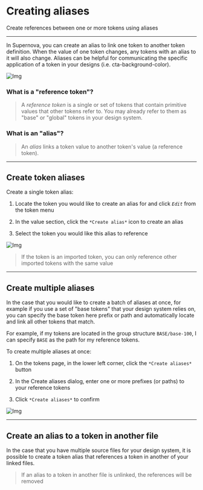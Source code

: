 
# Creating aliases

Create references between one or more tokens using aliases

---

In Supernova, you can create an alias to link one token to another token definition. When the value of one token changes, any tokens with an alias to it will also change. Aliases can be helpful for communicating the specific application of a token in your designs (i.e. cta-background-color).

![Img](https://studio-assets.supernova.io/design-systems/6475/a4c2bf06-c926-4a6c-8a88-46e5302b1039.png?Expires=1972252800&Policy=eyJTdGF0ZW1lbnQiOlt7IlJlc291cmNlIjoiaHR0cHM6Ly9zdHVkaW8tYXNzZXRzLnN1cGVybm92YS5pby9kZXNpZ24tc3lzdGVtcy82NDc1L2E0YzJiZjA2LWM5MjYtNGE2Yy04YTg4LTQ2ZTUzMDJiMTAzOS5wbmciLCJDb25kaXRpb24iOnsiRGF0ZUxlc3NUaGFuIjp7IkFXUzpFcG9jaFRpbWUiOjE5NzIyNTI4MDB9fX1dfQ__&Signature=ZoxFRVqg8EuHZMuz29DcC4q4g59FT07-JzTNGUjDqsUwsXxg7cQErQT7m0NAYJSbQmbRFry92ubE00a2o2jnt09biVWZY08oSFcs9QnD7jgmI8OQ-Rt7pJbDI4tHypNAS9RiwHh7LYCFIZPJt-w3NcHMkiFQHwxp5kf20PIUGmW6UOPsDoyoXQQfWTtHQlKG7MWHQn0BV7QUTHFcgSeQhedudX5YNY4K~QjUwXimwJahj-HOPdwD9eO9aW03~epeGEXH5f7Yc5WOrwtBMGAspgRfE7oI5sAtiN3CWxsvWaZtk6UMJfyUpo~MeYsHlx4omrGuR2DyK-KdNUMzGrqtsw__&Key-Pair-Id=APKAJGK34LCCAUR7N6LA)

### What is a "reference token"?

> A *reference token* is a single or set of tokens that contain primitive values that other tokens refer to. You may already refer to them as "base" or "global" tokens in your design system.

### What is an "alias"?

> An *alias* links a token value to another token's value (a reference token).

---

## Create token aliases

Create a single token alias:

1. Locate the token you would like to create an alias for and click *`Edit`* from the token menu

1. In the value section, click the `*Create alias*` icon to create an alias

1. Select the token you would like this alias to reference

![Img](https://studio-assets.supernova.io/design-systems/6475/06b45d37-047a-4678-bbfa-500d323f1475.png?Expires=1972252800&Policy=eyJTdGF0ZW1lbnQiOlt7IlJlc291cmNlIjoiaHR0cHM6Ly9zdHVkaW8tYXNzZXRzLnN1cGVybm92YS5pby9kZXNpZ24tc3lzdGVtcy82NDc1LzA2YjQ1ZDM3LTA0N2EtNDY3OC1iYmZhLTUwMGQzMjNmMTQ3NS5wbmciLCJDb25kaXRpb24iOnsiRGF0ZUxlc3NUaGFuIjp7IkFXUzpFcG9jaFRpbWUiOjE5NzIyNTI4MDB9fX1dfQ__&Signature=EmnSX-xEexkhHP3VfjffiaV8oeO9XZOMAX~HxES5xHmhotQeEl0SJh4ZOD7ggZBbkTQACf9lcIK6NFcAZj2yTOhexqI1lF3-~uf55ufCxiz4TUjYnnocjGKr9h7fngRYvPN4P4lJCaJiuWCoNQAXWPCT9AOseSqc-qLdYz~8k6ADNpdtUAzEtLtOlr6NJE1y75LOlbtt0V9cuiPJfxFCnJV6QEEZ1ZdOXLmLiL4yoE92RZA6LcKUCSaAookJ2i0sZS7HPyFVTKDmBrTRfAu9EUUbTSCFnj~FkkNz7Pdq1ErktYqsR2OLieNkRH~cIsTiXw8RZzHlWFXO4Jxkif2ujw__&Key-Pair-Id=APKAJGK34LCCAUR7N6LA)

> If the token is an imported token, you can only reference other imported tokens with the same value

---

## Create multiple aliases

In the case that you would like to create a batch of aliases at once, for example if you use a set of "base tokens" that your design system relies on, you can specify the base token here prefix or path and automatically locate and link all other tokens that match.

For example, if my tokens are located in the group structure `BASE/base-100`, I can specify `BASE` as the path for my reference tokens.

To create multiple aliases at once:

1. On the tokens page, in the lower left corner, click the `*Create aliases*` button

1. In the Create aliases dialog, enter one or more prefixes (or paths) to your reference tokens

1. Click `*Create aliases*` to confirm

![Img](https://studio-assets.supernova.io/design-systems/6475/8cf4e5c4-2e69-47ef-b6e2-e3266e48c519.png?Expires=1972252800&Policy=eyJTdGF0ZW1lbnQiOlt7IlJlc291cmNlIjoiaHR0cHM6Ly9zdHVkaW8tYXNzZXRzLnN1cGVybm92YS5pby9kZXNpZ24tc3lzdGVtcy82NDc1LzhjZjRlNWM0LTJlNjktNDdlZi1iNmUyLWUzMjY2ZTQ4YzUxOS5wbmciLCJDb25kaXRpb24iOnsiRGF0ZUxlc3NUaGFuIjp7IkFXUzpFcG9jaFRpbWUiOjE5NzIyNTI4MDB9fX1dfQ__&Signature=AyKEdhJrqlwVlip7rBqJQDR4q4vZEME6aGJLQ~YDnmOOjEHI0nKou-NZbO0H1BRJrC5ZmzxsoB0dtDnm68U0PN3BpmOWv2YNdLITBjTNe~muQekubMPEzc8mz-JB-NXTEFip0LtopTAlBj12EAPqs~beBwvG0~dU1QOrCzqfluejD7dD17M3pNnPhhiec2CQfmniRGQKFkNWKPAiFwUcVjthFxaPJE7w2LzU7imuN1obnzMwk9q6SqY9oUw4qgu5eSmLxEKwpEjHJdnzhEZwsGOL1AqsHK~e8teYsp4NxgJWmhIISoWuyO3pOrK6hfwUTh7QHx2nLnKFLUmy~3xfvg__&Key-Pair-Id=APKAJGK34LCCAUR7N6LA)

---

## Create an alias to a token in another file

In the case that you have multiple source files for your design system, it is possible to create a token alias that references a token in another of your linked files.

> If an alias to a token in another file is unlinked, the references will be removed